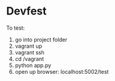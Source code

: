 # Devfest

To test:
1. go into project folder
2. vagrant up
3. vagrant ssh
4. cd /vagrant
5. python app.py
6. open up browser: localhost:5002/test
